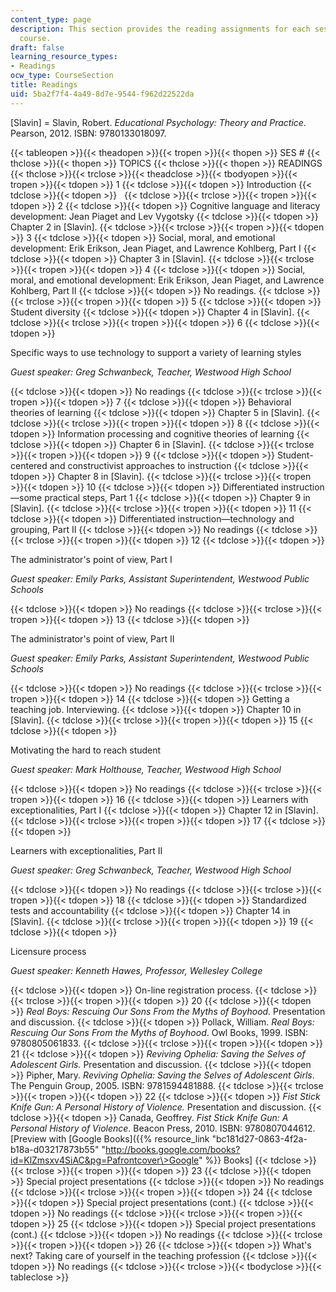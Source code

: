 ```yaml
---
content_type: page
description: This section provides the reading assignments for each session of the
  course.
draft: false
learning_resource_types:
- Readings
ocw_type: CourseSection
title: Readings
uid: 5ba2f7f4-4a49-8d7e-9544-f962d22522da
---
```

\[Slavin\] = Slavin, Robert. *Educational Psychology: Theory and Practice*. Pearson, 2012. ISBN: 9780133018097.

{{< tableopen >}}{{< theadopen >}}{{< tropen >}}{{< thopen >}}
SES #
{{< thclose >}}{{< thopen >}}
TOPICS
{{< thclose >}}{{< thopen >}}
READINGS
{{< thclose >}}{{< trclose >}}{{< theadclose >}}{{< tbodyopen >}}{{< tropen >}}{{< tdopen >}}
1
{{< tdclose >}}{{< tdopen >}}
Introduction
{{< tdclose >}}{{< tdopen >}}
 
{{< tdclose >}}{{< trclose >}}{{< tropen >}}{{< tdopen >}}
2
{{< tdclose >}}{{< tdopen >}}
Cognitive language and literacy development: Jean Piaget and Lev Vygotsky
{{< tdclose >}}{{< tdopen >}}
Chapter 2 in \[Slavin\].
{{< tdclose >}}{{< trclose >}}{{< tropen >}}{{< tdopen >}}
3
{{< tdclose >}}{{< tdopen >}}
Social, moral, and emotional development: Erik Erikson, Jean Piaget, and Lawrence Kohlberg, Part I
{{< tdclose >}}{{< tdopen >}}
Chapter 3 in \[Slavin\].
{{< tdclose >}}{{< trclose >}}{{< tropen >}}{{< tdopen >}}
4
{{< tdclose >}}{{< tdopen >}}
Social, moral, and emotional development: Erik Erikson, Jean Piaget, and Lawrence Kohlberg, Part II
{{< tdclose >}}{{< tdopen >}}
No readings.
{{< tdclose >}}{{< trclose >}}{{< tropen >}}{{< tdopen >}}
5
{{< tdclose >}}{{< tdopen >}}
Student diversity
{{< tdclose >}}{{< tdopen >}}
Chapter 4 in \[Slavin\].
{{< tdclose >}}{{< trclose >}}{{< tropen >}}{{< tdopen >}}
6
{{< tdclose >}}{{< tdopen >}}

Specific ways to use technology to support a variety of learning styles

*Guest speaker: Greg Schwanbeck, Teacher, Westwood High School*

{{< tdclose >}}{{< tdopen >}}
No readings
{{< tdclose >}}{{< trclose >}}{{< tropen >}}{{< tdopen >}}
7
{{< tdclose >}}{{< tdopen >}}
Behavioral theories of learning
{{< tdclose >}}{{< tdopen >}}
Chapter 5 in \[Slavin\].
{{< tdclose >}}{{< trclose >}}{{< tropen >}}{{< tdopen >}}
8
{{< tdclose >}}{{< tdopen >}}
Information processing and cognitive theories of learning
{{< tdclose >}}{{< tdopen >}}
Chapter 6 in \[Slavin\].
{{< tdclose >}}{{< trclose >}}{{< tropen >}}{{< tdopen >}}
9
{{< tdclose >}}{{< tdopen >}}
Student-centered and constructivist approaches to instruction
{{< tdclose >}}{{< tdopen >}}
Chapter 8 in \[Slavin\].
{{< tdclose >}}{{< trclose >}}{{< tropen >}}{{< tdopen >}}
10
{{< tdclose >}}{{< tdopen >}}
Differentiated instruction—some practical steps, Part 1
{{< tdclose >}}{{< tdopen >}}
Chapter 9 in \[Slavin\].
{{< tdclose >}}{{< trclose >}}{{< tropen >}}{{< tdopen >}}
11
{{< tdclose >}}{{< tdopen >}}
Differentiated instruction—technology and grouping, Part II
{{< tdclose >}}{{< tdopen >}}
No readings
{{< tdclose >}}{{< trclose >}}{{< tropen >}}{{< tdopen >}}
12
{{< tdclose >}}{{< tdopen >}}

The administrator's point of view, Part I

*Guest speaker: Emily Parks, Assistant Superintendent, Westwood Public Schools*

{{< tdclose >}}{{< tdopen >}}
No readings
{{< tdclose >}}{{< trclose >}}{{< tropen >}}{{< tdopen >}}
13
{{< tdclose >}}{{< tdopen >}}

The administrator's point of view, Part II

*Guest speaker: Emily Parks, Assistant Superintendent, Westwood Public Schools*

{{< tdclose >}}{{< tdopen >}}
No readings
{{< tdclose >}}{{< trclose >}}{{< tropen >}}{{< tdopen >}}
14
{{< tdclose >}}{{< tdopen >}}
Getting a teaching job. Interviewing.
{{< tdclose >}}{{< tdopen >}}
Chapter 10 in \[Slavin\].
{{< tdclose >}}{{< trclose >}}{{< tropen >}}{{< tdopen >}}
15
{{< tdclose >}}{{< tdopen >}}

Motivating the hard to reach student

*Guest speaker: Mark Holthouse, Teacher, Westwood High School*

{{< tdclose >}}{{< tdopen >}}
No readings
{{< tdclose >}}{{< trclose >}}{{< tropen >}}{{< tdopen >}}
16
{{< tdclose >}}{{< tdopen >}}
Learners with exceptionalities, Part I
{{< tdclose >}}{{< tdopen >}}
Chapter 12 in \[Slavin\].
{{< tdclose >}}{{< trclose >}}{{< tropen >}}{{< tdopen >}}
17
{{< tdclose >}}{{< tdopen >}}

Learners with exceptionalities, Part II

*Guest speaker: Greg Schwanbeck, Teacher, Westwood High School*

{{< tdclose >}}{{< tdopen >}}
No readings
{{< tdclose >}}{{< trclose >}}{{< tropen >}}{{< tdopen >}}
18
{{< tdclose >}}{{< tdopen >}}
Standardized tests and accountability
{{< tdclose >}}{{< tdopen >}}
Chapter 14 in \[Slavin\].
{{< tdclose >}}{{< trclose >}}{{< tropen >}}{{< tdopen >}}
19
{{< tdclose >}}{{< tdopen >}}

Licensure process

*Guest speaker: Kenneth Hawes, Professor, Wellesley College*

{{< tdclose >}}{{< tdopen >}}
On-line registration process.
{{< tdclose >}}{{< trclose >}}{{< tropen >}}{{< tdopen >}}
20
{{< tdclose >}}{{< tdopen >}}
*Real Boys: Rescuing Our Sons From the Myths of Boyhood.* Presentation and discussion.
{{< tdclose >}}{{< tdopen >}}
Pollack, William. *Real Boys: Rescuing Our Sons From the Myths of Boyhood*. Owl Books, 1999. ISBN: 9780805061833.
{{< tdclose >}}{{< trclose >}}{{< tropen >}}{{< tdopen >}}
21
{{< tdclose >}}{{< tdopen >}}
*Reviving Ophelia: Saving the Selves of Adolescent Girls.* Presentation and discussion.
{{< tdclose >}}{{< tdopen >}}
Pipher, Mary. *Reviving Ophelia: Saving the Selves of Adolescent Girls*. The Penguin Group, 2005. ISBN: 9781594481888.
{{< tdclose >}}{{< trclose >}}{{< tropen >}}{{< tdopen >}}
22
{{< tdclose >}}{{< tdopen >}}
*Fist Stick Knife Gun: A Personal History of Violence.* Presentation and discussion.
{{< tdclose >}}{{< tdopen >}}
Canada, Geoffrey. *Fist Stick Knife Gun: A Personal History of Violence*. Beacon Press, 2010. ISBN: 9780807044612. \[Preview with \[Google Books\]({{% resource_link "bc181d27-0863-4f2a-b18a-d03217873b55" "http://books.google.com/books?id=KlZmsxv4SiAC&pg=Pafrontcover\>Google" %}} Books\]
{{< tdclose >}}{{< trclose >}}{{< tropen >}}{{< tdopen >}}
23
{{< tdclose >}}{{< tdopen >}}
Special project presentations
{{< tdclose >}}{{< tdopen >}}
No readings
{{< tdclose >}}{{< trclose >}}{{< tropen >}}{{< tdopen >}}
24
{{< tdclose >}}{{< tdopen >}}
Special project presentations (cont.)
{{< tdclose >}}{{< tdopen >}}
No readings
{{< tdclose >}}{{< trclose >}}{{< tropen >}}{{< tdopen >}}
25
{{< tdclose >}}{{< tdopen >}}
Special project presentations (cont.)
{{< tdclose >}}{{< tdopen >}}
No readings
{{< tdclose >}}{{< trclose >}}{{< tropen >}}{{< tdopen >}}
26
{{< tdclose >}}{{< tdopen >}}
What's next? Taking care of yourself in the teaching profession
{{< tdclose >}}{{< tdopen >}}
No readings
{{< tdclose >}}{{< trclose >}}{{< tbodyclose >}}{{< tableclose >}}